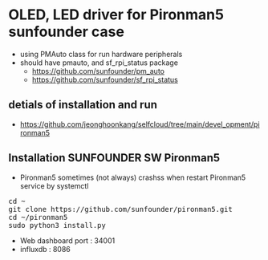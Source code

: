 # OLED, LED driver for Pironman5 sunfounder case
- using PMAuto class for run hardware peripherals
- should have pmauto, and sf_rpi_status package
  - https://github.com/sunfounder/pm_auto
  - https://github.com/sunfounder/sf_rpi_status  

## detials of installation and run
- https://github.com/jeonghoonkang/selfcloud/tree/main/devel_opment/pironman5

## Installation SUNFOUNDER SW Pironman5
- Pironman5 sometimes (not always) crashss when restart Pironman5 service by systemctl
<pre>
cd ~
git clone https://github.com/sunfounder/pironman5.git
cd ~/pironman5
sudo python3 install.py
</pre>

- Web dashboard port : 34001
- influxdb : 8086
